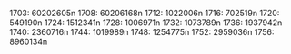 1703: 60202605n
1708: 60206168n
1712: 1022006n
1716: 702519n
1720: 549190n
1724: 1512341n
1728: 1006971n
1732: 1073789n
1736: 1937942n
1740: 2360716n
1744: 1019989n
1748: 1254775n
1752: 2959036n
1756: 8960134n
